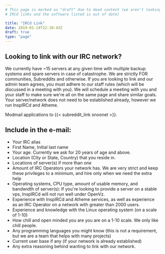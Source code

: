 ```yaml
---
# This page is marked as "draft" due to dead content (we aren't looking for
# IRCd links and the software listed is out of date)

title: "IRCd Link"
date: 2019-01-14T22:10:43Z
draft: true
type: "page"
---
```


## Looking to link with our IRC network?

We currently have ~15 servers at any given time with multiple backup systems and spare servers in case of catastrophe. We are strictly FOR communities, Subreddits and otherwise. If you are looking to link and our admin team agrees, you must adhere to our staff rules (which will be discussed in a meeting with you). We will schedule a meeting with you and your staff to make sure we're all on the same page and share similar goals. Your server/network does not need to be established already, however we run InspIRCd and Atheme.

Modmail applications to {{< subreddit_link snoonet >}}.


## Include in the e-mail:

* Your IRC alias
* First Name, Initial last name
* Your age. Currently we ask for 20 years of age and above.
* Location (City or State, Country) that you reside in.
* Locations of server(s) if more than one
* Amount of IRC Operators your network has. We are very strict and keep these privileges to a minimum, and hire only when we need the extra help
* Operating systems, CPU type, amount of usable memory, and bandwidth of server(s): If you're looking to provide a server on a stable vps, InspIRCd will not run well under OpenVz.
* Experience with InspIRCd and Atheme services, as well as experience as an IRC Operator on a network with greater than 2000 users.
* Experience and knowledge with the Linux operating system (on a scale of 1-10)
* How chill and open minded you are you are on a 1-10 scale. We only like chill people.
* Any programming languages you might know (this is not a requirement, but we are a team that helps with many projects)
* Current user base if any (if your network is already established)
* Any extra reasoning behind wanting to link with our network.

